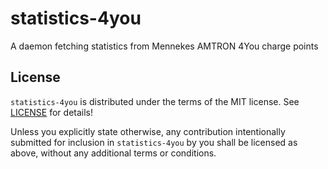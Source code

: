 # statistics-4you

A daemon fetching statistics from Mennekes AMTRON 4You charge points

## License

`statistics-4you` is distributed under the terms of the MIT license.
See [LICENSE](LICENSE) for details!

Unless you explicitly state otherwise, any contribution intentionally submitted for inclusion in `statistics-4you` by you shall be licensed as above, without any additional terms or conditions.
